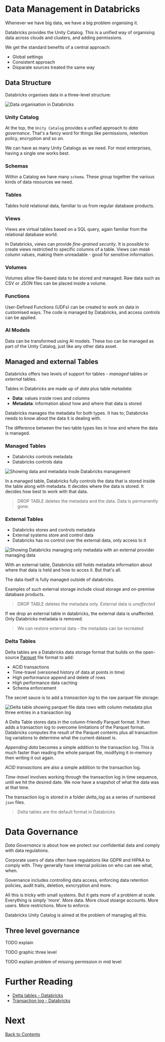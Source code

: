 # Data Management in Databricks
Whenever we have big data, we have a big problem organising it.

Databricks provides the Unity Catalog. This is a unified way of organising data across clouds and clusters, and adding permissions.

We get the standard benefits of a central approach:
- Global settings
- Consistent approach
- Disparate sources treated the same way

## Data Structure
Databricks organises data in a three-level structure:

![Data organisation in Databricks](/images/databricks-data-organisation.png)

### Unity Catalog
At the top, the `Unity Catalog` provides a unified approach to _data governance_. That's a fancy word for things like permissions, retention policy, encryption and so on.

We can have as many Unity Catalogs as we need. For most enterprises, having a single one works best.

### Schemas
Within a Catalog we have many `schema`. These group together the various kinds of data resources we need.

### Tables
Tables hold relational data, familiar to us from regular database products. 

### Views
Views are virtual tables based on a SQL query, again familiar from the relational database world.

In Databricks, views can provide _fine-grained security_. It is possible to create views restrictied to specific columns of a table. Views can _mask_ column values, making them unreadable - good for sensitive information.

### Volumes
Volumes allow file-based data to be stored and managed. Raw data such as CSV or JSON files can be placed inside a volume.

### Functions
User-Defined Functions (UDFs) can be created to work on data in customised ways. The code is managed by Databricks, and access controls can be applied.

### AI Models
Data can be transformed using AI models. These too can be managed as part of the Unity Catalog, just like any other data asset. 

## Managed and external Tables
Databricks offers two levels of support for tables - _managed_ tables or _external_ tables.

Tables in Databricks are made up of _data_ plus table _metadata_:

- __Data__: values inside rows and columns
- __Metadata__: information about how and where that data is stored

Databricks manages the metadata for both types. It has to; Databricks needs to know about the data it is dealing with.

The difference between the two table types lies in how and where the data is managed.

### Managed Tables

- Databricks controls metadata
- Databricks controls data

![Showing data and metadata insde Databricks management](/images/managed-table.png)  

In a managed table, Databricks fully controls the data that is stored inside the table along with metadata. It decides where the data is stored. It decides how best to work with that data.

> DROP TABLE deletes the metadata and the data. Data is permanently gone.

### External Tables

- Databricks stores and controls metadata
- External systems store and control data
- Databricks has no control over the external data, only access to it

![Showing Databricks managing only metadata with an external provider managing data](/images/unmanaged-external-table.png)

With an external table, Databricks still holds metadata information about where that data is held and how to acces it. But that's all.

The data itself is fully managed outside of databricks. 

Examples of such external storage include cloud storage and on-premise database products.

> DROP TABLE deletes the metadata only. External data is _unaffected_

If we drop an external table in databricks, the external data is unaffected. Only Databricks metadata is removed.

> We can restore external data - the metadata can be recreated

### Delta Tables
Delta tables are a Databricks data storage format that builds on the open-source [Parquet](https://github.com/apache/parquet-format) file format to add:

- ACID transactions
- Time-travel (versioned history of data at points in time)
- High performance append and delete of rows
- High performance data caching
- Schema enforcement

The secret sauce is to add a _transaction log_ to the raw parquet file storage:

![Delta table showing parquet file data rows with column metadata plus three entries in a transaction log](/images/delta-table-internals.png)

A Delta Table stores data in the column-friendly Parquet format. It then adds a transaction log to overcome limitations of the Parquet format. Databricks  computes the result of the Parquet contents plus all transaction log variations to determine what the current dataset is.

_Appending data_ becomes a simple addition to the transaction log. This is much faster than reading the whole parquet file, modifying it in-memory then writing it out again.

_ACID transactions_ are also a simple addition to the transaction log. 

_Time-travel_ involves working through the transaction log in time sequence, until we hit the desired date. We now have a snapshot of what the data was at that time.

The transaction log is stored in a folder _delta_log_ as a series of numbered `json` files.

> Delta tables are the default format in Databricks

# Data Governance
_Data Governance_ is about how we protect our confidential data and comply with data regulations.

Corporate users of data often have regulations like GDPR and HIPAA to comply with. They generally have internal policies on who can see what, when.

Governance includes controlling data access, enforcing data retention policies, audit trails, deletion, exncryption and more.

All this is tricky with small systems. But it gets more of a problem at scale. Everything is simply 'more'. More data. More cloud stoarge accounts. More users. More restrictions. More to enforce.

Databricks Unity Catalog is aimed at the problem of managing all this. 

## Three level governance
TODO explain

TODO graphic three level

TODO explain problem of missing permission in mid level

# Further Reading
- [Delta tables - Databricks](https://docs.databricks.com/aws/en/delta/tutorial)
- [Transaction log - Databricks](https://www.databricks.com/blog/2019/08/21/diving-into-delta-lake-unpacking-the-transaction-log.html)
  
# Next
[Back to Contents](/contents.md)
